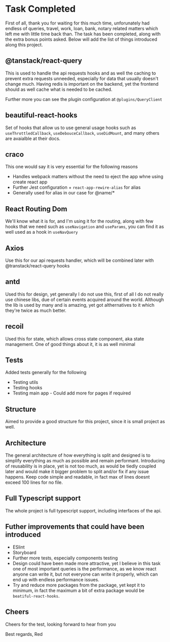 # Task Completed

First of all, thank you for waiting for this much time, unforunately had endless of queries, travel, work, loan, bank, notary related matters which left me with little time back than. The task has been completed, along with the extra bonus points asked. Below will add the list of things introduced along this project.

## @tanstack/react-query

This is used to handle the api requests hooks and as well the caching to prevent extra requests unneeded, especially for data that usually doesn't change much. Having redis is important on the backend, yet the frontend should as well cache what is needed to be cached.

Further more you can see the plugin configuration at `@plugins/QueryClient`

## beautiful-react-hooks

Set of hooks that allow us to use general usage hooks such as `useThrottledCallback`, `useDebouceCallback`, `useDidMount`, and many others are avaialble at their docs.

## craco

This one would say it is very essential for the following reasons

- Handles webpack matters without the need to eject the app whne using create react app
- Further Jest configuration + `react-app-rewire-alias` for alias
- Generally used for alias in our case for @name/*

## React Routing Dom

We'll know what it is for, and I'm using it for the routing, along with few hooks that we need such as `useNavigation` and `useParams`, you can find it as well used as a hook in `useNavQuery`

## Axios

Use this for our api requests handler, which will be combined later with @transtack/react-query hooks

## antd

Used this for design, yet generally I do not use this, first of all I do not really use chinese libs, due of certain events acquired around the world. Although the lib is used by many and is amazing, yet got althernatives to it which they're twice as much better.

## recoil

Used this for state, which allows cross state component, aka state management. One of good things about it, it is as well minimal

## Tests

Added tests generally for the following

- Testing utils
- Testing hooks
- Testing main app - Could add more for pages if required

## Structure

Aimed to provide a good structure for this project, since it is small project as well.

## Architecture

The general architecture of how everything is split and designed is to simplify everything as much as possible and remain performant. Introducing of reusability is in place, yet is not too much, as would be tiedly coupled later and would make it bigger problem to split and/or fix if any issue happens. Keep code simple and readable, in fact max of lines doesnt exceed 100 lines for no file.

## Full Typescript support

The whole project is full typescript support, including interfaces of the api.

## Futher improvements that could have been introduced

- ESlint
- Storyboard
- Further more tests, especially components testing
- Design could have been made more attractive, yet I believe in this task one of most important queries is the performance, as we know react anyone can write it, but not everyone can write it properly, which can end up with endless performance issues.
- Try and reduce more packages from the package, yet kept it to minimum, in fact the maximum a bit of extra package would be `beatiful-react-hooks`.

## Cheers

Cheers for the test, looking forward to hear from you

Best regards,
Red
